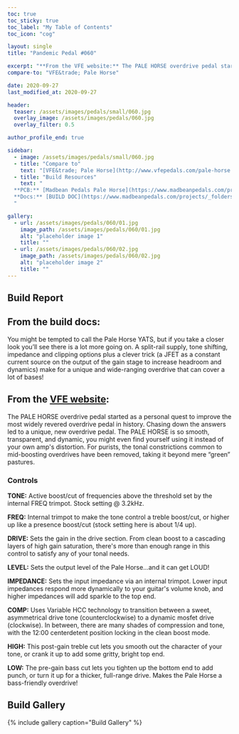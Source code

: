 ```yaml
---
toc: true
toc_sticky: true
toc_label: "My Table of Contents"
toc_icon: "cog"

layout: single
title: "Pandemic Pedal #060"

excerpt: "**From the VFE website:** The PALE HORSE overdrive pedal started as a personal quest to improve the most widely revered overdrive pedal in history. Chasing down the answers led to a unique, new overdrive pedal."
compare-to: "VFE&trade; Pale Horse"

date: 2020-09-27
last_modified_at: 2020-09-27

header:
  teaser: /assets/images/pedals/small/060.jpg
  overlay_image: /assets/images/pedals/060.jpg
  overlay_filter: 0.5

author_profile_end: true

sidebar:
  - image: /assets/images/pedals/small/060.jpg
  - title: "Compare to"
    text: "[VFE&trade; Pale Horse](http://www.vfepedals.com/pale-horse.html)"
  - title: "Build Resources"
    text: "
  **PCB:** [Madbean Pedals Pale Horse](https://www.madbeanpedals.com/projects/index.html)<br>
  **Docs:** [BUILD DOC](https://www.madbeanpedals.com/projects/_folders/VFE/docs/VFE_PaleHorse.zip)
  "

gallery:
  - url: /assets/images/pedals/060/01.jpg
    image_path: /assets/images/pedals/060/01.jpg
    alt: "placeholder image 1"
    title: ""
  - url: /assets/images/pedals/060/02.jpg
    image_path: /assets/images/pedals/060/02.jpg
    alt: "placeholder image 2"
    title: ""
---
```


## Build Report ##

## From the build docs:

You might be tempted to call the Pale Horse YATS, but if you take a closer look you’ll see there is a lot more going on. A split-rail supply, tone shifting, impedance and clipping options plus a clever trick (a JFET as a constant current source on the output of the gain stage to increase headroom and dynamics) make for a unique and wide-ranging overdrive that can cover a lot of bases!

## From the [VFE website](http://vfepedals.com/pale-horse.html):

The PALE HORSE overdrive pedal started as a personal quest to improve the most widely revered overdrive pedal in history. Chasing down the answers led to a unique, new overdrive pedal. The PALE HORSE is so smooth, transparent, and dynamic, you might even find yourself using it instead of your own amp's distortion. For purists, the tonal constrictions common to mid-boosting overdrives have been removed, taking it beyond mere “green” pastures.

### Controls

**TONE:** Active boost/cut of frequencies above the threshold set by the internal FREQ trimpot. Stock setting @ 3.2kHz.

**FREQ:** Internal trimpot to make the tone control a treble boost/cut, or higher up like a presence boost/cut (stock setting here is about 1/4 up).

**DRIVE:** Sets the gain in the drive section. From clean boost to a cascading layers of high gain saturation, there's more than enough range in this control to satisfy any of your tonal needs.

**LEVEL:** Sets the output level of the Pale Horse...and it can get LOUD!

**IMPEDANCE:** Sets the input impedance via an internal trimpot. Lower input impedances respond more dynamically to your guitar's volume knob, and higher impedances will add sparkle to the top end.

**COMP:** Uses Variable HCC technology to transition between a sweet, asymmetrical drive tone (counterclockwise) to a dynamic mosfet drive (clockwise). In between, there are many shades of compression and tone, with the 12:00 centerdetent position locking in the clean boost mode.

**HIGH:** This post-gain treble cut lets you smooth out the character of your tone, or crank it up to add some gritty, bright top end.

**LOW:** The pre-gain bass cut lets you tighten up the bottom end to add punch, or turn it up for a thicker, full-range drive. Makes the Pale Horse a bass-friendly overdrive!

## Build Gallery ##

{% include gallery caption="Build Gallery" %}